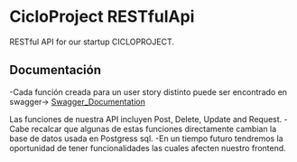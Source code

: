 # CicloProject RESTfulApi

RESTful API for our startup CICLOPROJECT.

## Documentación
-Cada función creada para un user story distinto puede ser encontrado en swagger-> [Swagger_Documentation](https://ciclo-project.herokuapp.com/swagger-ui.html#/)

Las funciones de nuestra API incluyen Post, Delete, Update and Request.
-Cabe recalcar que algunas de estas funciones directamente cambian la base de datos usada en Postgress sql.
-En un tiempo futuro tendremos la oportunidad de tener funcionalidades las cuales afecten nuestro frontend.
